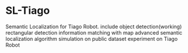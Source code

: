 # SL-Tiago
Semantic Localization for Tiago Robot. 
include 
  object detection(working)
  rectangular detection
  information matching with map
  advanced semantic localization algorithm
  simulation on public dataset
  experiment on Tiago Robot
